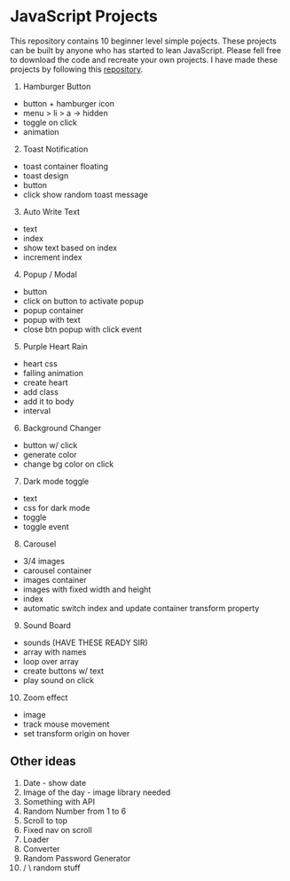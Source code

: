 
# JavaScript Projects

This repository contains 10 beginner level simple pojects. These projects can be built by anyone who has started to lean JavaScript. Please fell free to download the code and recreate your own projects.
I have made these projects by following this [repository](https://github.com/florinpop17/10-projects-1-hour).



<!-- You can find the projects [here](). -->

1. Hamburger Button

- button + hamburger icon
- menu > li > a -> hidden
- toggle on click
- animation

2. Toast Notification

- toast container floating
- toast design
- button
- click show random toast message

3. Auto Write Text

- text
- index
- show text based on index
- increment index

4. Popup / Modal

- button
- click on button to activate popup
- popup container
- popup with text
- close btn popup with click event

5. Purple Heart Rain

- heart css
- falling animation
- create heart
- add class
- add it to body
- interval

6. Background Changer

- button w/ click
- generate color
- change bg color on click

7. Dark mode toggle

- text
- css for dark mode
- toggle
- toggle event

8. Carousel

- 3/4 images
- carousel container
- images container
- images with fixed width and height
- index
- automatic switch index and update container transform property

9. Sound Board

- sounds (HAVE THESE READY SIR)
- array with names
- loop over array
- create buttons w/ text
- play sound on click

10. Zoom effect

- image
- track mouse movement
- set transform origin on hover

## Other ideas

1. Date - show date
2. Image of the day - image library needed
3. Something with API
4. Random Number from 1 to 6
5. Scroll to top
6. Fixed nav on scroll
7. Loader
8. Converter
9. Random Password Generator
10. / \ random stuff
